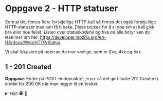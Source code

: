 # Oppgave 2 - HTTP statuser

Som at det finnes flere forskjellige HTTP-kall så finnes det også forskjellige HTTP-statuser man kan få tilbake.
Disse brukes for å si noe om et kall gikk bra eller noe feilet.
Listen over statuskodene og hva de alle betyr kan du lese mer om her: https://developer.mozilla.org/en-US/docs/Web/HTTP/Status

Vi skal fokusere på noen av de mer vanlige, som er 2xx, 4xx og 5xx.

## 1 - 201 Created

**Oppgave**: Endre på POST-endepunktet `/user` så det gir tilbake 201 Created i stedet for 200 OK når man legger til en bruker.

<details>
<summary>Hint 🕵️ 📜</summary>

Hvordan å returnere en spesifikk HTTP-status:

```
return ResponseEntity.status(HttpStatus.CREATED).body(id)
```

</details>